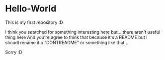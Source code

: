 # Hello-World
This is my first repository :D

I think you searched for something interesting here but... there aren't useful thing here 
And you're agree to think that because it's a README but I shoudl rename it a "DONTREADME" or something like that...

Sorry :D
